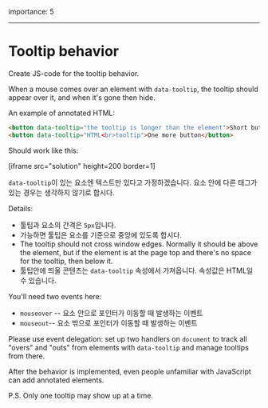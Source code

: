 importance: 5

---

# Tooltip behavior

Create JS-code for the tooltip behavior.

When a mouse comes over an element with `data-tooltip`, the tooltip should appear over it, and when it's gone then hide.

An example of annotated HTML:
```html
<button data-tooltip="the tooltip is longer than the element">Short button</button>
<button data-tooltip="HTML<br>tooltip">One more button</button>
```

Should work like this:

[iframe src="solution" height=200 border=1]

`data-tooltip`이 있는 요소엔 텍스트만 있다고 가정하겠습니다. 요소 안에 다른 태그가 있는 경우는 생각하지 않기로 합시다.

Details:

- 툴팁과 요소의 간격은 `5px`입니다.
- 가능하면 툴팁은 요소를 기준으로 중앙에 있도록 합시다.
- The tooltip should not cross window edges. Normally it should be above the element, but if the element is at the page top and there's no space for the tooltip, then below it.
- 툴팁안에 띄울 콘텐츠는 `data-tooltip` 속성에서 가져옵니다. 속성값은 HTML일 수 있습니다.

You'll need two events here:
- `mouseover` -- 요소 안으로 포인터가 이동할 때 발생하는 이벤트
- `mouseout`-- 요소 밖으로 포인터가 이동할 때 발생하는 이벤트

Please use event delegation: set up two handlers on `document` to track all "overs" and "outs" from elements with `data-tooltip` and manage tooltips from there.

After the behavior is implemented, even people unfamiliar with JavaScript can add annotated elements.

P.S. Only one tooltip may show up at a time.
